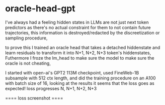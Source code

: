 # oracle-head-gpt

I've always had a feeling hidden states in LLMs are not just next token predictors as there's no actual constraint for them to not contain future trajectories, this information is destroyed/redacted by the discreetization or sampling procedure, 

to prove this I trained an oracle head that takes a detached hiddenstate and learn residuals to transform it into N+1, N+2, N+3 token's hiddenstates, Futhermore I froze the lm_head to make sure the model to make sure the oracle is not cheating,

I started with open-ai's GPT2 113M checkpoint, used FineWeb-1B subsample with 512 ctx length, and did the training procedure on an A100 with batch size of 16, looking at the results it seems that the loss goes as expected! loss progresses N, N+1, N+2, N+3

==== loss screenshot ====